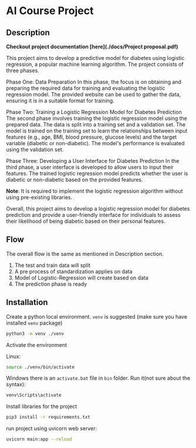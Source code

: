 # AI Course Project

## Description

**Checkout project documentation [here](./docs/Project proposal.pdf)**

This project aims to develop a predictive model for diabetes using logistic regression, a popular machine learning algorithm. The project consists of three phases.

Phase One: Data Preparation
In this phase, the focus is on obtaining and preparing the required data for training and evaluating the logistic regression model. The provided website can be used to gather the data, ensuring it is in a suitable format for training.

Phase Two: Training a Logistic Regression Model for Diabetes Prediction
The second phase involves training the logistic regression model using the prepared data. The data is split into a training set and a validation set. The model is trained on the training set to learn the relationships between input features (e.g., age, BMI, blood pressure, glucose levels) and the target variable (diabetic or non-diabetic). The model's performance is evaluated using the validation set.

Phase Three: Developing a User Interface for Diabetes Prediction
In the third phase, a user interface is developed to allow users to input their features. The trained logistic regression model predicts whether the user is diabetic or non-diabetic based on the provided features.

**Note**: It is required to implement the logistic regression algorithm without using pre-existing libraries.

Overall, this project aims to develop a logistic regression model for diabetes prediction and provide a user-friendly interface for individuals to assess their likelihood of being diabetic based on their personal features.


## Flow

The overall flow is the same as mentioned in Description section.

1. The test and train data will split
2. A pre process of standardization applies on data
3. Model of Logistic-Regression will create based on data
4. The prediction phase is ready

## Installation

Create a python local environment. `venv` is suggested (make sure you have installed `venv` package)

```bash
python3 -m venv ./venv
```

Activate the environment

Linux:
```bash
source ./venv/bin/activate
```

Windows there is an `activate.bat` file in `bin` folder. Run it(not sure about the syntax):

```bash
venv\Scripts\activate
```

Install libraries for the project

```bash
pip3 install -r requirements.txt
```

run project using uvicorn web server:
```bash
uvicorn main:app --reload
```